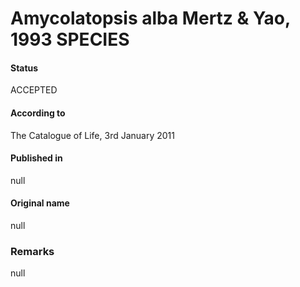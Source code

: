 # Amycolatopsis alba Mertz & Yao, 1993 SPECIES

#### Status
ACCEPTED

#### According to
The Catalogue of Life, 3rd January 2011

#### Published in
null

#### Original name
null

### Remarks
null